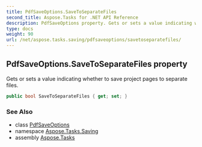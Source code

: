 ```yaml
---
title: PdfSaveOptions.SaveToSeparateFiles
second_title: Aspose.Tasks for .NET API Reference
description: PdfSaveOptions property. Gets or sets a value indicating whether to save project pages to separate files
type: docs
weight: 90
url: /net/aspose.tasks.saving/pdfsaveoptions/savetoseparatefiles/
---
```

## PdfSaveOptions.SaveToSeparateFiles property

Gets or sets a value indicating whether to save project pages to separate files.

```csharp
public bool SaveToSeparateFiles { get; set; }
```

### See Also

* class [PdfSaveOptions](../)
* namespace [Aspose.Tasks.Saving](../../pdfsaveoptions/)
* assembly [Aspose.Tasks](../../../)


